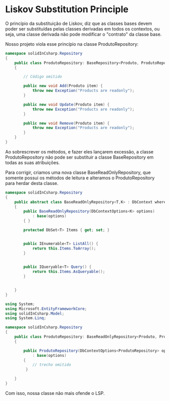 Liskov Substitution Principle
=============================

O princípio da substituição de Liskov, diz que as classes bases devem poder ser substituídas pelas classes derivadas em todos os contextos, ou seja, uma classe derivada não pode modificar o "contrato" da classe base.

Nosso projeto viola esse princípio na classe ProdutoRepository:

```C#
namespace solidInCsharp.Repository
{
    public class ProdutoRepository: BaseRepository<Produto, ProdutoRepository>
    {

        // Código omitido

        public new void Add(Produto item) {
            throw new Exception("Products are readonly");
        }

        public new void Update(Produto item) {
            throw new Exception("Products are readonly");
        }

        public new void Remove(Produto item) {
            throw new Exception("Products are readonly");
        }
    }
}
```

Ao sobrescrever os métodos, e fazer eles lançarem excessão, a classe ProdutoRepository não pode ser substituir a classe BaseRepository em todas as suas atribuições.

Para corrigir, criamos uma nova classe BaseReadOnlyRepository, que somente possui os métodos de leitura e alteramos o ProdutoRepository para herdar desta classe.

```C#
namespace solidInCsharp.Repository
{
    public abstract class BaseReadOnlyRepository<T,K> : DbContext where T : class  where K : BaseReadOnlyRepository<T,K>
    {
        public BaseReadOnlyRepository(DbContextOptions<K> options)
            : base(options)
        { }

        protected DbSet<T> Items { get; set; }


        public IEnumerable<T> ListAll() {
            return this.Items.ToArray();
        }

        
        public IQueryable<T> Query() {
            return this.Items.AsQueryable();
        }


    }
}

using System;
using Microsoft.EntityFrameworkCore;
using solidInCsharp.Model;
using System.Linq;

namespace solidInCsharp.Repository
{
    public class ProdutoRepository: BaseReadOnlyRepository<Produto, ProdutoRepository>
    {

        public ProdutoRepository(DbContextOptions<ProdutoRepository> options)
            : base(options)
        {
            // trecho omitido
         }

    }
}
```

Com isso, nossa classe não mais ofende o LSP.